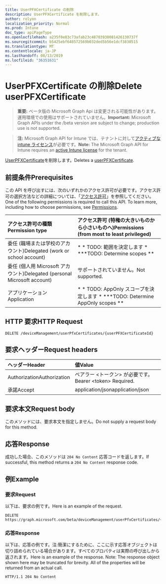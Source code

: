 ```yaml
---
title: UserPFXCertificate の削除
description: UserPFXCertificate を削除します。
author: rolyon
localization_priority: Normal
ms.prod: Intune
doc_type: apiPageType
ms.openlocfilehash: a235f0e03c73afab23c48703930081426130737f
ms.sourcegitcommit: b5425ebf648572569b032ded5b56e1dcf3830515
ms.translationtype: MT
ms.contentlocale: ja-JP
ms.lasthandoff: 08/13/2019
ms.locfileid: "36351631"
---
```

# <a name="delete-userpfxcertificate"></a><span data-ttu-id="c3aee-103">UserPFXCertificate の削除</span><span class="sxs-lookup"><span data-stu-id="c3aee-103">Delete userPFXCertificate</span></span>

> <span data-ttu-id="c3aee-104">**重要:** ベータ版の Microsoft Graph Api は変更される可能性があります。運用環境での使用はサポートされていません。</span><span class="sxs-lookup"><span data-stu-id="c3aee-104">**Important:** Microsoft Graph APIs under the /beta version are subject to change; production use is not supported.</span></span>

> <span data-ttu-id="c3aee-105">**注:** Microsoft Graph API for Intune では、テナントに対して[アクティブな intune ライセンス](https://go.microsoft.com/fwlink/?linkid=839381)が必要です。</span><span class="sxs-lookup"><span data-stu-id="c3aee-105">**Note:** The Microsoft Graph API for Intune requires an [active Intune license](https://go.microsoft.com/fwlink/?linkid=839381) for the tenant.</span></span>

<span data-ttu-id="c3aee-106">[UserPFXCertificate](../resources/intune-raimportcerts-userpfxcertificate.md)を削除します。</span><span class="sxs-lookup"><span data-stu-id="c3aee-106">Deletes a [userPFXCertificate](../resources/intune-raimportcerts-userpfxcertificate.md).</span></span>

## <a name="prerequisites"></a><span data-ttu-id="c3aee-107">前提条件</span><span class="sxs-lookup"><span data-stu-id="c3aee-107">Prerequisites</span></span>
<span data-ttu-id="c3aee-p101">この API を呼び出すには、次のいずれかのアクセス許可が必要です。アクセス許可の選択方法などの詳細については、「[アクセス許可](/graph/permissions-reference)」を参照してください。</span><span class="sxs-lookup"><span data-stu-id="c3aee-p101">One of the following permissions is required to call this API. To learn more, including how to choose permissions, see [Permissions](/graph/permissions-reference).</span></span>

|<span data-ttu-id="c3aee-110">アクセス許可の種類</span><span class="sxs-lookup"><span data-stu-id="c3aee-110">Permission type</span></span>|<span data-ttu-id="c3aee-111">アクセス許可 (特権の大きいものから小さいものへ)</span><span class="sxs-lookup"><span data-stu-id="c3aee-111">Permissions (from most to least privileged)</span></span>|
|:---|:---|
|<span data-ttu-id="c3aee-112">委任 (職場または学校のアカウント)</span><span class="sxs-lookup"><span data-stu-id="c3aee-112">Delegated (work or school account)</span></span>|<span data-ttu-id="c3aee-113">\* \* TODO: 範囲を決定します \* \*</span><span class="sxs-lookup"><span data-stu-id="c3aee-113">\*\*TODO: Determine scopes \*\*</span></span>|
|<span data-ttu-id="c3aee-114">委任 (個人用 Microsoft アカウント)</span><span class="sxs-lookup"><span data-stu-id="c3aee-114">Delegated (personal Microsoft account)</span></span>|<span data-ttu-id="c3aee-115">サポートされていません。</span><span class="sxs-lookup"><span data-stu-id="c3aee-115">Not supported.</span></span>|
|<span data-ttu-id="c3aee-116">アプリケーション</span><span class="sxs-lookup"><span data-stu-id="c3aee-116">Application</span></span>|<span data-ttu-id="c3aee-117">\* \* TODO: AppOnly スコープを決定します \* \*</span><span class="sxs-lookup"><span data-stu-id="c3aee-117">\*\*TODO: Determine AppOnly scopes \*\*</span></span>|

## <a name="http-request"></a><span data-ttu-id="c3aee-118">HTTP 要求</span><span class="sxs-lookup"><span data-stu-id="c3aee-118">HTTP Request</span></span>
<!-- {
  "blockType": "ignored"
}
-->
``` http
DELETE /deviceManagement/userPfxCertificates/{userPFXCertificateId}
```

## <a name="request-headers"></a><span data-ttu-id="c3aee-119">要求ヘッダー</span><span class="sxs-lookup"><span data-stu-id="c3aee-119">Request headers</span></span>
|<span data-ttu-id="c3aee-120">ヘッダー</span><span class="sxs-lookup"><span data-stu-id="c3aee-120">Header</span></span>|<span data-ttu-id="c3aee-121">値</span><span class="sxs-lookup"><span data-stu-id="c3aee-121">Value</span></span>|
|:---|:---|
|<span data-ttu-id="c3aee-122">Authorization</span><span class="sxs-lookup"><span data-stu-id="c3aee-122">Authorization</span></span>|<span data-ttu-id="c3aee-123">ベアラー &lt;トークン&gt; が必要です。</span><span class="sxs-lookup"><span data-stu-id="c3aee-123">Bearer &lt;token&gt; Required.</span></span>|
|<span data-ttu-id="c3aee-124">承諾</span><span class="sxs-lookup"><span data-stu-id="c3aee-124">Accept</span></span>|<span data-ttu-id="c3aee-125">application/json</span><span class="sxs-lookup"><span data-stu-id="c3aee-125">application/json</span></span>|

## <a name="request-body"></a><span data-ttu-id="c3aee-126">要求本文</span><span class="sxs-lookup"><span data-stu-id="c3aee-126">Request body</span></span>
<span data-ttu-id="c3aee-127">このメソッドには、要求本文を指定しません。</span><span class="sxs-lookup"><span data-stu-id="c3aee-127">Do not supply a request body for this method.</span></span>

## <a name="response"></a><span data-ttu-id="c3aee-128">応答</span><span class="sxs-lookup"><span data-stu-id="c3aee-128">Response</span></span>
<span data-ttu-id="c3aee-129">成功した場合、このメソッドは `204 No Content` 応答コードを返します。</span><span class="sxs-lookup"><span data-stu-id="c3aee-129">If successful, this method returns a `204 No Content` response code.</span></span>

## <a name="example"></a><span data-ttu-id="c3aee-130">例</span><span class="sxs-lookup"><span data-stu-id="c3aee-130">Example</span></span>

### <a name="request"></a><span data-ttu-id="c3aee-131">要求</span><span class="sxs-lookup"><span data-stu-id="c3aee-131">Request</span></span>
<span data-ttu-id="c3aee-132">以下は、要求の例です。</span><span class="sxs-lookup"><span data-stu-id="c3aee-132">Here is an example of the request.</span></span>
``` http
DELETE https://graph.microsoft.com/beta/deviceManagement/userPfxCertificates/{userPFXCertificateId}
```

### <a name="response"></a><span data-ttu-id="c3aee-133">応答</span><span class="sxs-lookup"><span data-stu-id="c3aee-133">Response</span></span>
<span data-ttu-id="c3aee-p102">以下は、応答の例です。注:簡潔にするために、ここに示す応答オブジェクトは切り詰められている場合があります。すべてのプロパティは実際の呼び出しから返されます。</span><span class="sxs-lookup"><span data-stu-id="c3aee-p102">Here is an example of the response. Note: The response object shown here may be truncated for brevity. All of the properties will be returned from an actual call.</span></span>
``` http
HTTP/1.1 204 No Content
```






